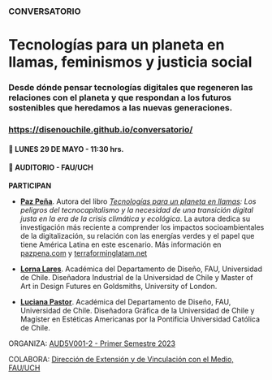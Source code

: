 ### CONVERSATORIO
# Tecnologías para un planeta en llamas, feminismos y justicia social
### Desde dónde pensar tecnologías digitales que regeneren las relaciones con el planeta y que respondan a los futuros sostenibles que heredamos a las nuevas generaciones.

### https://disenouchile.github.io/conversatorio/

#### :calendar: LUNES 29 DE MAYO - 11:30 hrs.

#### :microphone: AUDITORIO - FAU/UCH

**PARTICIPAN**

- **[Paz Peña](https://www.planetadelibros.cl/autor/paz-pena/000058367)**. Autora del libro *[Tecnologías para un planeta en llamas](https://www.planetadelibros.cl/libro-tecnologias-para-un-planeta-en-llamas/376383): Los peligros del tecnocapitalismo y la necesidad de una transición digital justa en la era de la crisis climática y ecológica*. La autora dedica su investigación más reciente a comprender los impactos socioambientales de la digitalización, su relación con las energías verdes y el papel que tiene América Latina en este escenario. Más información en [pazpena.com](https://pazpena.com/) y [terraforminglatam.net](https://terraforminglatam.net/)

- **[Lorna Lares](https://www.uchile.cl/portafolio-academico/portafolio-academico/academico/57067-Lorna-Lucila-Lares-L%C3%B3pez)**. Académica del Departamento de Diseño, FAU, Universidad de Chile. Diseñadora Industrial de la Universidad de Chile y Master of Art in Design Futures en Goldsmiths, University of London.

- **[Luciana Pastor](https://www.uchile.cl/portafolio-academico/portafolio-academico/academico/87203-Luciana-Bel%C3%A9n-Pastor-Mart%C3%ADnez)**. Académica del Departamento de Diseño, FAU, Universidad de Chile. Diseñadora Gráfica de la Universidad de Chile y Magíster en Estéticas Americanas por la Pontificia Universidad Católica de Chile.

ORGANIZA: [AUD5V001-2 - Primer Semestre 2023](https://www.u-cursos.cl/fau/2023/1/AUD5V001/2/datos_curso/)

COLABORA: [Dirección de Extensión y de Vinculación con el Medio, FAU/UCH](https://fau.uchile.cl/extension)
